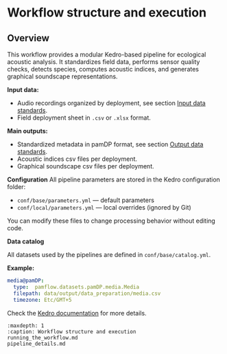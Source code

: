 # Workflow structure and execution

## Overview

This workflow provides a modular Kedro-based pipeline for ecological acoustic analysis. 
It standardizes field data, performs sensor quality checks, detects species, computes acoustic indices, 
and generates graphical soundscape representations.

**Input data:**
- Audio recordings organized by deployment, see section [Input data standards](../data_standardization/data_exchange_format.md#input-data-standards).
- Field deployment sheet in `.csv` or `.xlsx` format.

**Main outputs:**
- Standardized metadata in pamDP format, see section [Output data standards](../data_standardization/data_exchange_format.md#output-data-standards).
- Acoustic indices csv files per deployment.
- Graphical soundscape csv files per deployment.

**Configuration**
All pipeline parameters are stored in the Kedro configuration folder:
- `conf/base/parameters.yml` — default parameters
- `conf/local/parameters.yml` — local overrides (ignored by Git)

You can modify these files to change processing behavior without editing code.

**Data catalog**

All datasets used by the pipelines are defined in `conf/base/catalog.yml`.

**Example:**
```yaml
media@pamDP:
  type:  pamflow.datasets.pamDP.media.Media
  filepath: data/output/data_preparation/media.csv
  timezone: Etc/GMT+5
```

Check the [Kedro documentation](https://docs.kedro.org/en/1.0.0/getting-started/kedro_concepts/) for more details.

```{toctree}
:maxdepth: 1
:caption: Workflow structure and execution
running_the_workflow.md
pipeline_details.md
